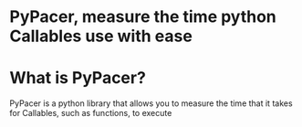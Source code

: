 # PyPacer, measure the time python Callables use with ease

# What is PyPacer?
PyPacer is a python library that allows you to measure the time that it takes for Callables, such as functions, to execute
